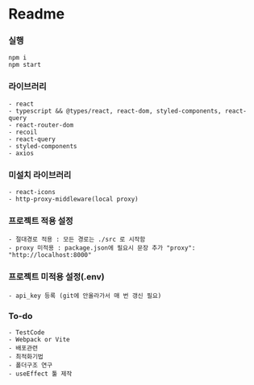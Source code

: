 # Readme

### 실행

```
npm i
npm start
```

### 라이브러리

```
- react
- typescript && @types/react, react-dom, styled-components, react-query
- react-router-dom
- recoil
- react-query
- styled-components
- axios
```

### 미설치 라이브러리

```
- react-icons
- http-proxy-middleware(local proxy)
```

### 프로젝트 적용 설정

```
- 절대경로 적용 : 모든 경로는 ./src 로 시작함
- proxy 미적용 : package.json에 필요시 문장 추가 "proxy": "http://localhost:8000"
```

### 프로젝트 미적용 설정(.env)

```
- api_key 등록 (git에 안올라가서 매 번 갱신 필요)
```

### To-do

```
- TestCode
- Webpack or Vite
- 배포관련
- 최적화기법
- 폴더구조 연구
- useEffect 툴 제작
```
